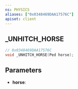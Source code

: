```yaml
---
ns: PHYSICS
aliases: ["0x0348469DAA17576C"]
apiset: client
---
```

## _UNHITCH_HORSE

```c
// 0x0348469DAA17576C
void _UNHITCH_HORSE(Ped horse);
```


## Parameters
* **horse**:



